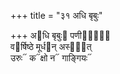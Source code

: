 +++
title = "३१ अधि बृबुः"

+++
अ᳓धि बृबुः᳓ पणीनां᳐᳓  
व᳓र्षिष्ठे मूर्ध᳓न् अस्था᳐त्  
उरुः᳓ क᳓क्षो न᳓ गाङ्गियः᳓